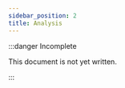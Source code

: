 ```yaml
---
sidebar_position: 2
title: Analysis
---
```


:::danger Incomplete

This document is not yet written.

:::
